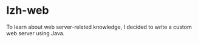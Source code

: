 # lzh-web
To learn about web server-related knowledge, I decided to write a custom web server using Java.
